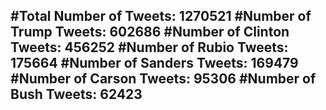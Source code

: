 #Total Number of Tweets: 1270521 
#Number of Trump Tweets: 602686
#Number of Clinton Tweets: 456252
#Number of Rubio Tweets: 175664
#Number of Sanders Tweets: 169479
#Number of Carson Tweets: 95306
#Number of Bush Tweets: 62423
---

